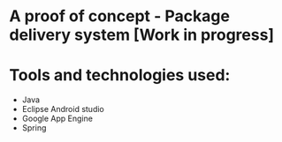 # A proof of concept - Package delivery system [Work in progress]

# Tools and technologies used:
 - Java
 - Eclipse Android studio
 - Google App Engine
 - Spring
